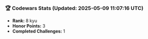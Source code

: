 ### 🏆 Codewars Stats (Updated: 2025-05-09 11:07:16 UTC)

- **Rank:** 8 kyu
- **Honor Points:** 3
- **Completed Challenges:** 1
